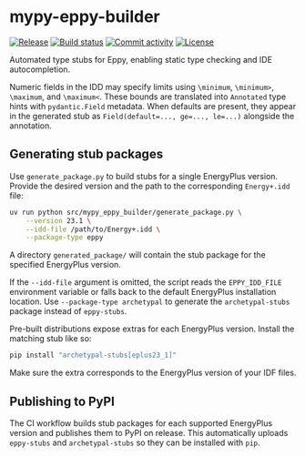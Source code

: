 # mypy-eppy-builder

[![Release](https://img.shields.io/github/v/release/samuelduchesne/mypy-eppy-builder)](https://img.shields.io/github/v/release/samuelduchesne/mypy-eppy-builder)
[![Build status](https://img.shields.io/github/actions/workflow/status/samuelduchesne/mypy-eppy-builder/main.yml?branch=main)](https://github.com/samuelduchesne/mypy-eppy-builder/actions/workflows/main.yml?query=branch%3Amain)
[![Commit activity](https://img.shields.io/github/commit-activity/m/samuelduchesne/mypy-eppy-builder)](https://img.shields.io/github/commit-activity/m/samuelduchesne/mypy-eppy-builder)
[![License](https://img.shields.io/github/license/samuelduchesne/mypy-eppy-builder)](https://img.shields.io/github/license/samuelduchesne/mypy-eppy-builder)

Automated type stubs for Eppy, enabling static type checking and IDE autocompletion.

Numeric fields in the IDD may specify limits using `\minimum`, `\minimum>`, `\maximum`,
and `\maximum<`. These bounds are translated into `Annotated` type hints with
`pydantic.Field` metadata. When defaults are present, they appear in the generated
stub as `Field(default=..., ge=..., le=...)` alongside the annotation.

## Generating stub packages

Use `generate_package.py` to build stubs for a single EnergyPlus version. Provide
the desired version and the path to the corresponding `Energy+.idd` file:

```bash
uv run python src/mypy_eppy_builder/generate_package.py \
    --version 23.1 \
    --idd-file /path/to/Energy+.idd \
    --package-type eppy
```

A directory `generated_package/` will contain the stub package for the
specified EnergyPlus version.

If the `--idd-file` argument is omitted, the script reads the `EPPY_IDD_FILE`
environment variable or falls back to the default EnergyPlus installation
location. Use `--package-type archetypal` to generate the
`archetypal-stubs` package instead of `eppy-stubs`.

Pre-built distributions expose extras for each EnergyPlus version. Install the
matching stub like so:

```bash
pip install "archetypal-stubs[eplus23_1]"
```

Make sure the extra corresponds to the EnergyPlus version of your IDF files.

## Publishing to PyPI

The CI workflow builds stub packages for each supported EnergyPlus version and
publishes them to PyPI on release. This automatically uploads
`eppy-stubs` and `archetypal-stubs` so they can be installed with `pip`.

